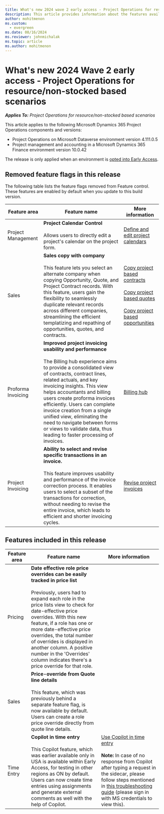 ```yaml
---
title: What's new 2024 wave 2 early access - Project Operations for resource/non-stocked based scenarios
description: This article provides information about the features available in the 2024 wave 2 early access release of Project Operations resource/non-stocked based scenarios deployment.
author: mohitmenon
ms.custom:
  - evergreen
ms.date: 08/16/2024
ms.reviewer: johnmichalak
ms.topic: article
ms.author: mohitmenon
---
```


# What's new 2024 Wave 2 early access - Project Operations for resource/non-stocked based scenarios

_**Applies To:** Project Operations for resource/non-stocked based scenarios_

This article applies to the following Microsoft Dynamics 365 Project Operations components and versions:

- Project Operations on Microsoft Dataverse environment version 4.111.0.5
- Project management and accounting in a Microsoft Dynamics 365 Finance environment version 10.0.42

The release is only applied when an environment is [opted into Early Access](/power-platform/admin/opt-in-early-access-updates#how-to-enable-early-access-updates).

## Removed feature flags in this release

The following table lists the feature flags removed from Feature control. These features are enabled by default when you update to this build version.

| **Feature area** | **Feature name** | **More information** |
| --- | --- | --- |
| Project Management |**Project Calendar Control** <br><br> Allows users to directly edit a project's calendar on the project form. | [Define and edit project calendars](../project-management/define-project-calendars.md)|
| Sales |**Sales copy with company** <br><br> This feature lets you select an alternate company when copying Opportunity, Quote, and Project Contract records. With this feature, users gain the flexibility to seamlessly duplicate relevant records across different companies, streamlining the efficient templatizing and repathing of opportunities, quotes, and contracts.| [Copy project based contracts](../sales/copy-project-based-contracts-sales.md) <br><br> [Copy project based quotes](../sales/copy-project-based-quotes.md) <br><br> [Copy project based opportunities](../sales/copy-project-based-opportunity.md)  |
| Proforma Invoicing |**Improved project invoicing usability and performance** <br><br> The Billing hub experience aims to provide a consolidated view of contracts, contract lines, related actuals, and key invoicing insights. This view helps accountants and billing users create proforma invoices efficiently. Users can complete invoice creation from a single unified view, eliminating the need to navigate between forms or views to validate data, thus leading to faster processing of invoices.| [Billing hub](../proforma-invoicing/billing-hub.md) |
| Project Invoicing |**Ability to select and revise specific transactions in an invoice.** <br><br> This feature improves usability and performance of the invoice correction process. It enables users to select a subset of the transactions for correction, without needing to revise the entire invoice, which leads to efficient and shorter invoicing cycles.| [Revise project invoices](../proforma-invoicing/revise-project-invoices.md) |

## Features included in this release

| **Feature area** | **Feature name** | **More information** |
| --- | --- | --- |
| Pricing |**Date effective role price overrides can be easily tracked in price list** <br><br> Previously, users had to expand each role in the price lists view to check for date-effective price overrides. With this new feature, if a role has one or more date-effective price overrides, the total number of overrides is displayed in another column. A positive number in the 'Overrides' column indicates there's a price override for that role.|  |
| Sales |**Price-override from Quote line details** <br><br> This feature, which was previously behind a separate feature flag, is now available by default. Users can create a role price override directly from quote line details. | |
| Time Entry | **Copilot in time entry** <br><br> This Copilot feature, which was earlier available only in USA is available within Early Access, for testing in other regions as ON by default. Users can now create time entries using assignments and generate external comments as well with the help of Copilot. | [Use Copilot in time entry](../time/copilot-in-time-entry.md)<br><br> **Note:** In case of no response from Copilot after typing a request in the sidecar, please follow steps mentioned in [this troubleshooting guide](https://eng.ms/docs/cloud-ai-platform/business-and-industry-copilot/bic-bis-ai-erp-smb/aierp-finance/d365-finance-application-core-services/dynamics-365-ai-erp/engineeringguide/development/copilot/manualprovisionofpva) (please sign in with MS credentials to view this). |
